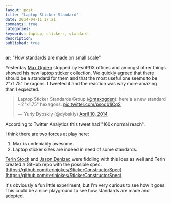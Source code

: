 ```yaml
---
layout: post
title: "Laptop Sticker Standard"
date: 2014-04-11 17:21
comments: true
categories:
keywords: laptop, stickers, standard
description:
published: true
---
```


**or:** "How standards are made on small scale"

Yesterday [Max Ogden](http://twitter.com/@maxogden) stopped by EsriPDX offices and amongst other things showed his new laptop sticker collection. We quickly agreed that there should be a standard for them and that the most useful one seems to be 2"x1.75" hexagons. I tweeted it and the reaction was way more amazing than I expected.

<blockquote class="twitter-tweet" lang="en"><p>Laptop Sticker Standards Group (<a href="https://twitter.com/maxogden">@maxogden</a>): here&#39;a a new standard - 2&quot;x1.75&quot; hexagons. <a href="http://t.co/psodb1iCqS">pic.twitter.com/psodb1iCqS</a></p>&mdash; Yuriy Dybskiy (@dybskiy) <a href="https://twitter.com/dybskiy/statuses/454348392856944640">April 10, 2014</a></blockquote>
<script async src="//platform.twitter.com/widgets.js" charset="utf-8"></script>


According to Twitter Analytics this tweet had "160x normal reach".

I think there are two forces at play here:
1. Max is undeniably awesome.
2. Laptop sticker sizes are indeed in need of some standards.

[Terin Stock](http://twitter.com/@terinjokes) and [Jason Denizac](http://twitter.com/@_jden) were fiddling with this idea as well and Terin created a GitHub repo with the possible spec: [https://github.com/terinjokes/StickerConstructorSpec](https://github.com/terinjokes/StickerConstructorSpec)

It's obviously a fun little experiment, but I'm very curious to see how it goes.
This could be a nice playground to see how standards are made and adopted.